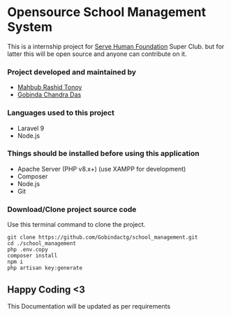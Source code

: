 # Opensource School Management System
This is a internship project for [Serve Human Foundation](https://servehumanfoundation.org/) Super Club. but for latter this will be open source and anyone can contribute on it.

### Project developed and maintained by
  - [Mahbub Rashid Tonoy](https://github.com/MahbubTonoy)
  - [Gobinda Chandra Das](https://github.com/Gobindactg)

### Languages used to this project
  - Laravel 9
  - Node.js

### Things should be installed before using this application
  - Apache Server (PHP v8.x+) (use XAMPP for development)
  - Composer
  - Node.js
  - Git

### Download/Clone project source code
Use this terminal command to clone the project.
```
git clone https://github.com/Gobindactg/school_management.git
cd ./school_management
php .env.copy
composer install
npm i
php artisan key:generate

```

## Happy Coding <3

This Documentation will be updated as per requirements